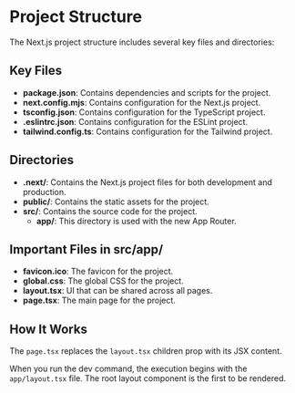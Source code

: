 # Project Structure

The Next.js project structure includes several key files and directories:

## Key Files

- **package.json**: Contains dependencies and scripts for the project.
- **next.config.mjs**: Contains configuration for the Next.js project.
- **tsconfig.json**: Contains configuration for the TypeScript project.
- **.eslintrc.json**: Contains configuration for the ESLint project.
- **tailwind.config.ts**: Contains configuration for the Tailwind project.

## Directories

- **.next/**: Contains the Next.js project files for both development and production.
- **public/**: Contains the static assets for the project.
- **src/**: Contains the source code for the project.
  - **app/**: This directory is used with the new App Router.

## Important Files in src/app/

- **favicon.ico**: The favicon for the project.
- **global.css**: The global CSS for the project.
- **layout.tsx**: UI that can be shared across all pages.
- **page.tsx**: The main page for the project.

## How It Works

The `page.tsx` replaces the `layout.tsx` children prop with its JSX content.

When you run the dev command, the execution begins with the `app/layout.tsx` file. 
The root layout component is the first to be rendered.
